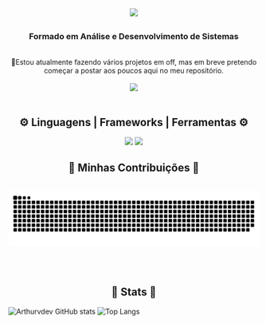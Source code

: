 
<h1 align="center">
    <img src="https://readme-typing-svg.herokuapp.com/?font=Righteous&size=35&center=true&vCenter=true&width=500&height=70&color=black&duration=2500&lines=Olá!+👋;+Eu me chamo Arthur+😉;" />
</h1>

<h3 align="center">Formado em Análise e Desenvolvimento de Sistemas</h3>

<br>

<div align="center">
  💬Estou atualmente fazendo vários projetos em off, mas em breve pretendo começar a postar aos poucos aqui no meu repositório.
</div>

<br>

<div align="center"> 
  <a href="https://www.linkedin.com/in/arthur-vin%C3%ADcius-monteiro/" target="_blank"><img src="https://img.shields.io/badge/-LinkedIn-%230077B5?style=for-the-badge&logo=linkedin&logoColor=white" target="_blank"></a> 
  
</div>

<br>

 

<h2 align="center">⚙️ Linguagens | Frameworks | Ferramentas ⚙️</h2>
<div align="center">
    <img src="https://skillicons.dev/icons?i=js,html,css,cpp,python" />
    <img src="https://skillicons.dev/icons?i=nodejs,electron,github,godot,discordjs,discord,vscode,vercel" /><br>
</div>


<div align="center">
  <h2>🐍 Minhas Contribuições 🐍</h2>
  <br>
  <img alt="snake eating my contributions" src="https://raw.githubusercontent.com/salesp07/salesp07/output/github-contribution-grid-snake.svg" />
  
  <br/><br/>
</div>


<h2 align="center">🔋 Stats 🔋</h2>

![Arthurvdev GitHub stats](https://github-readme-stats.vercel.app/api?username=arthurvdev&show_icons=true&theme=dracula) ![Top Langs](https://github-readme-stats.vercel.app/api/top-langs/?username=arthurvdev&layout=compact&theme=dracula) 


          


